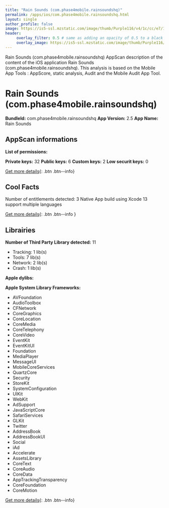 ```yaml
---
title: "Rain Sounds (com.phase4mobile.rainsoundshq)"
permalink: /apps/ios/com.phase4mobile.rainsoundshq.html
layout: single
author_profile: false
image: https://is5-ssl.mzstatic.com/image/thumb/Purple116/v4/1c/cc/e7/1ccce7da-61e9-65ae-6f0a-2b0cd5a9b6b5/AppIconRainSoundsHQ-0-0-1x_U007emarketing-0-0-0-9-0-0-sRGB-0-0-0-GLES2_U002c0-512MB-85-220-0-0.png/512x512bb.jpg
header: 
     overlay_filter: 0.5 # same as adding an opacity of 0.5 to a black background
     overlay_image: https://is5-ssl.mzstatic.com/image/thumb/Purple116/v4/1c/cc/e7/1ccce7da-61e9-65ae-6f0a-2b0cd5a9b6b5/AppIconRainSoundsHQ-0-0-1x_U007emarketing-0-0-0-9-0-0-sRGB-0-0-0-GLES2_U002c0-512MB-85-220-0-0.png/512x512bb.jpg
---
```

Rain Sounds (com.phase4mobile.rainsoundshq) AppScan description of the content of the iOS application Rain Sounds (com.phase4mobile.rainsoundshq). This analysis is based on the Mobile App Tools : AppScore, static analysis, Audit and the Mobile Audit App Tool.

# Rain Sounds (com.phase4mobile.rainsoundshq)

**BundleId:** com.phase4mobile.rainsoundshq
**App Version:** 2.5
**App Name:** Rain Sounds


## AppScan informations 

**List of permissions:** 
  
  
**Private keys:** 32
**Public keys:** 6
**Custom keys:** 2
**Low securit keys:** 0
  
[Get more details](/pricing.html){: .btn .btn--info}

## Cool Facts

Number of entitlements detected: 3
Native App
build using Xcode 13
support multiple languages
  
[Get more details](/pricing.html){: .btn .btn--info }

## Librairies 
**Number of Third Party Library detected:** 11
- Tracking: 1 lib(s)
- Tools: 7 lib(s)
- Network: 2 lib(s)
- Crash: 1 lib(s)


**Apple dylibs:**


**Apple System Library Frameworks:**
- AVFoundation
- AudioToolbox
- CFNetwork
- CoreGraphics
- CoreLocation
- CoreMedia
- CoreTelephony
- CoreVideo
- EventKit
- EventKitUI
- Foundation
- MediaPlayer
- MessageUI
- MobileCoreServices
- QuartzCore
- Security
- StoreKit
- SystemConfiguration
- UIKit
- WebKit
- AdSupport
- JavaScriptCore
- SafariServices
- GLKit
- Twitter
- AddressBook
- AddressBookUI
- Social
- iAd
- Accelerate
- AssetsLibrary
- CoreText
- CoreAudio
- CoreData
- AppTrackingTransparency
- CoreFoundation
- CoreMotion


  
[Get more details](/pricing.html){: .btn .btn--info}


